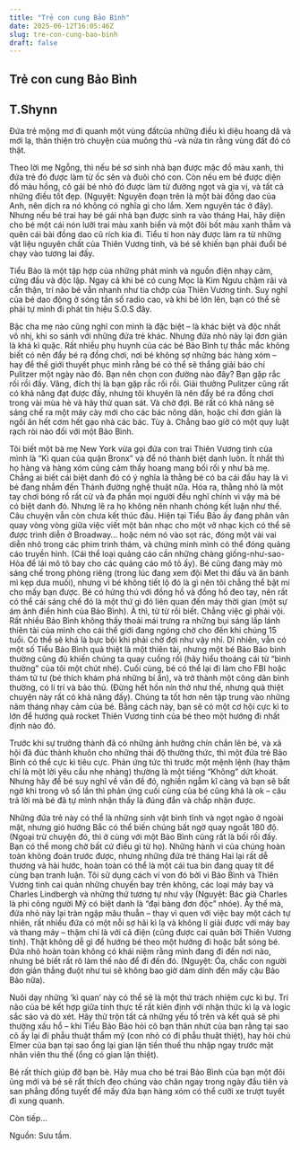 ```yaml
---
title: "Trẻ con cung Bảo Bình"
date: 2025-06-12T16:05:46Z
slug: tre-con-cung-bao-binh
draft: false
---
```


## Trẻ con cung Bảo Bình

## T.Shynn

Đứa trẻ mộng mơ đi quanh một vùng đấtcủa những điều kì diệu hoang dã và mới lạ, thân thiện trò chuyện của muông thú -và nửa tin rằng vùng đất đó có thật.
 
Theo lời mẹ Ngỗng, thì nếu bé sơ sinh nhà bạn được mặc đồ màu xanh, thì đứa trẻ đó được làm từ ốc sên và đuôi chó con. Còn nếu em bé được diện đồ màu hồng, cô gái bé nhỏ đó được làm từ đường ngọt và gia vị, và tất cả những điều tốt đẹp. (Nguyệt: Nguyên đoạn trên là một bài đồng dao của Anh, nên dịch ra nó không có nghĩa gì cho lắm. Xem nguyên tác ở đây). Nhưng nếu bé trai hay bé gái nhà bạn được sinh ra vào tháng Hai, hãy diện cho bé một cái nón lưỡi trai màu xanh biển và một đôi bốt màu xanh thẫm và quên cái bài đồng dao cũ rích kia đi. Tiểu tí hon này được làm ra từ những vật liệu nguyên chất của Thiên Vương tinh, và bé sẽ khiến bạn phải đuổi bé chạy vào tương lai đấy.
 
Tiểu Bảo là một tập hợp của những phát minh và nguồn điện nhạy cảm, cứng đầu và độc lập. Ngay cả khi bé có cung Mọc là Kim Ngưu chậm rãi và cẩn thận, trí não bé vẫn nhanh như tia chớp của Thiên Vương tinh. Suy nghĩ của bé dao động ở sóng tần số radio cao, và khi bé lớn lên, bạn có thể sẽ phải tự mình đi phát tín hiệu S.O.S đây.
 
Bậc cha mẹ nào cũng nghĩ con mình là đặc biệt – là khác biệt và độc nhất vô nhị, khi so sánh với những đứa trẻ khác. Nhưng đứa nhỏ này lại đơn giản là khá kì quặc. Rất nhiều phụ huynh của các bé Bảo Bình tự thắc mắc không biết có nên đẩy bé ra đồng chơi, nơi bé không sợ những bác hàng xóm – hay để thế giới thuyết phục mình rằng bé có thể sẽ thắng giải báo chí Pulitzer một ngày nào đó. Bạn nên chọn con đường nào đây? Bạn gặp rắc rối rồi đấy. Vâng, đích thị là bạn gặp rắc rối rồi. Giải thưởng Pulitzer cũng rất có khả năng đạt được đấy, nhưng tôi khuyên là nên đẩy bé ra đồng chơi trong vài mùa hè và hãy thử quan sát. Và chờ đợi. Bé rất có khả năng sẽ sáng chế ra một máy cày mới cho các bác nông dân, hoặc chỉ đơn giản là ngồi ăn hết cơm hết gạo nhà các bác. 
Tùy à. Chẳng bao giờ có một quy luật rạch ròi nào đối với một Bảo Bình.
 
Tôi biết một bà mẹ New York vừa gọi đứa con trai Thiên Vương tinh của mình là “Kì quan của quận Bronx” và để nó thành biệt danh luôn. Ít nhất thì họ hàng và hàng xóm cũng cảm thấy hoang mang bối rối y như bà mẹ. Chẳng ai biết cái biệt danh đó có ý nghĩa là thằng bé có ba cái đầu hay là vì bé đang nhắm đến Thánh đường nghệ thuật nữa. Hóa ra, thằng nhỏ là một tay chơi bóng rổ rất cừ và đa phần mọi người đều nghĩ chính vì vậy mà bé có biệt danh đó. Nhưng lẽ ra họ không nên nhanh chóng kết luận như thế. Câu chuyện vẫn còn chưa kết thúc đâu. Hiện tại Tiểu Bảo ấy đang phân vân quay vòng vòng giữa việc viết một bản nhạc cho một vở nhạc kịch có thể sẽ được trình diễn ở Broadway… hoặc ném nó vào sọt rác, đóng một vài vai diễn nhỏ trong các phim trinh thám, và chứng minh mình có thể đóng quảng cáo truyền hình. (Cái thể loại quảng cáo cần những chàng giống-như-sao-Hỏa để lái mô tô bay cho các quảng cáo mô tô ấy). Bé cũng đang mày mò sáng chế trong phòng riêng (trong lúc đang xem đội Met thi đấu và ăn bánh mì kẹp dưa muối), nhưng vì bé không tiết lộ đó là gì nên tôi chẳng thể bật mí cho mấy bạn được. Bé có hứng thú với đồng hồ và đồng hồ đeo tay, nên rất có thể cái sáng chế đó là một thứ gì đó liên quan đến máy thời gian (một sự ám ảnh điển hình của Bảo Bình). À thì, từ từ rồi biết. Chẳng việc gì phải vội. Rất nhiều Bảo Bình không thấy thoải mái trưng ra những bụi sáng lấp lánh thiên tài của mình cho cái thế giới đang ngóng chờ cho đến khi chúng 15 tuổi. Có thể sẽ khá là bực bội khi phải chờ đợi như vậy nhỉ. Dĩ nhiên, vẫn có một số Tiểu Bảo Bình quả thiệt là một thiên tài, nhưng một bé Bảo Bảo bình thường cũng đủ khiến chúng ta quay cuồng rồi (hãy hiểu thoáng cái từ “bình thường” của tôi một chút nhé).
Cuối cùng, bé có thể lại đi làm cho FBI hoặc thám tử tư (bé thích khám phá những bí ẩn), và trở thành một công dân bình thường, có lí trí và bảo thủ. (Đừng hết hồn nín thở như thế, nhưng quả thiệt chuyện này rất có khả năng đấy). Chúng ta tốt hơn nên tập trung vào những năm tháng nhạy cảm của bé. Bằng cách này, bạn sẽ có một cơ hội cực kì to lớn để hướng quả rocket Thiên Vương tinh của bé theo một hướng đi nhất định nào đó.
 
Trước khi sự trưởng thành đã có những ảnh hưởng chín chắn lên bé, và xã hội đã đúc thành khuôn cho những thái độ thường thức, thì một đứa trẻ Bảo Bình có thể cực kì tiêu cực. Phản ứng tức thì trước một mệnh lệnh (hay thậm chí là một lời yêu cầu nhẹ nhàng) thường là một tiếng “Không” dứt khoát. Nhưng hãy để bé suy nghĩ về vấn đề đó, nghiền ngẫm kĩ càng và bạn sẽ bất ngờ khi trong vô số lần thì phản ứng cuối cùng của bé cũng khá là ok – câu trả lời mà bé đã tự mình nhận thấy là đúng đắn và chấp nhận được.
 
Những đứa trẻ này có thể là những sinh vật bình tĩnh và ngọt ngào ở ngoài mặt, nhưng gió hướng Bắc có thể biến chúng bất ngờ quay ngoắt 180 độ. (Ngoại trừ chuyện đó, thì ở cùng với một Bảo Bình cũng rất là bối rối đấy. Bạn có thể mong chờ bất cứ điều gì từ họ). Những hành vi của chúng hoàn toàn không đoán trước được, nhưng những đứa trẻ tháng Hai lại rất dễ thương và hài hước, hoàn toàn có thể là một cái tua bin đang quay tít để cùng bạn tranh luận. Tôi sử dụng cách ví von đó bởi vì Bảo Bình và Thiên Vương tinh cai quản những chuyến bay trên không, các loại máy bay và Charles Lindbergh và những thứ tương tự như vậy (Nguyệt: Bác già Charles là phi công người Mỹ có biệt danh là “đại bàng đơn độc” nhóe). Ấy thế mà, đứa nhỏ này lại tràn ngập mâu thuẫn – thay vì quen với việc bay một cách tự nhiên, rất nhiều đứa có một nỗi sợ hãi kì lạ và không lí giải được với máy bay và thang máy – thậm chí là với cả điện (cũng được cai quản bởi Thiên Vương tinh). Thật không dễ gì để hướng bé theo một hướng đi hoặc bắt sóng bé. Đứa nhỏ hoàn toàn không có khái niệm rằng mình đang đi đến nơi nào, nhưng bé biết rất rõ làm thế nào để đi đến đó. (Nguyệt: Óa, chắc con người đơn giản thẳng đuột như tui sẽ không bao giờ dám dính đến mấy cậu Bảo Bảo nữa).
 
 
Nuôi dạy những ‘kì quan’ này có thể sẽ là một thứ trách nhiệm cực kì bự. Trí não của bé kết hợp giữa tính thực tế rất kiên định với nhận thức kì lạ và logic sắc sảo và dò xét. Hãy thử trộn tất cả những yếu tố trên và kết quả sẽ phi thường xấu hổ – khi Tiểu Bảo Bảo hỏi cô bạn thân nhứt của bạn rằng tại sao cô ấy lại đi phẫu thuật thẩm mỹ (con nhỏ có đi phẫu thuật thiệt), hay hỏi chú Elmer của bạn tại sao ổng lại gian lận tiền thuế thu nhập ngay trước mặt nhân viên thu thế (ổng có gian lận thiệt).
 
Bé rất thích giúp đỡ bạn bè. Hãy mua cho bé trai Bảo Bình của bạn một đôi ủng mới và bé sẽ rất thích đeo chúng vào chân ngay trong ngày đầu tiên và san phẳng đống tuyết để mấy đứa bạn hàng xóm có thể cưỡi xe trượt tuyết đi xung quanh.
 
Còn tiếp… 
 
Nguồn: Sưu tầm.